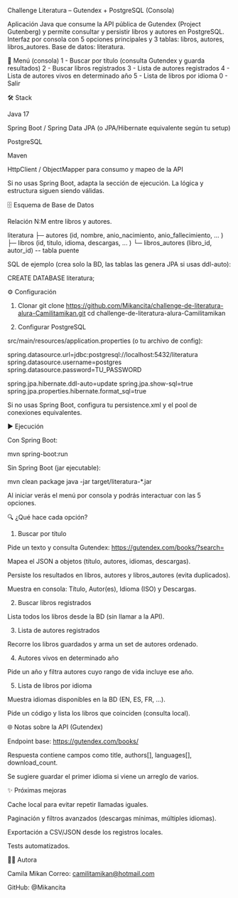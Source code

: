 Challenge Literatura – Gutendex + PostgreSQL (Consola)

Aplicación Java que consume la API pública de Gutendex (Project Gutenberg) y permite consultar y persistir libros y autores en PostgreSQL.
Interfaz por consola con 5 opciones principales y 3 tablas: libros, autores, libros_autores.
Base de datos: literatura.

🧭 Menú (consola)
1 - Buscar por título (consulta Gutendex y guarda resultados)
2 - Buscar libros registrados
3 - Lista de autores registrados
4 - Lista de autores vivos en determinado año
5 - Lista de libros por idioma
0 - Salir

🛠️ Stack

Java 17

Spring Boot / Spring Data JPA (o JPA/Hibernate equivalente según tu setup)

PostgreSQL

Maven

HttpClient / ObjectMapper para consumo y mapeo de la API

Si no usas Spring Boot, adapta la sección de ejecución. La lógica y estructura siguen siendo válidas.

🗄️ Esquema de Base de Datos

Relación N:M entre libros y autores.

literatura
├─ autores (id, nombre, anio_nacimiento, anio_fallecimiento, ... )
├─ libros  (id, titulo, idioma, descargas, ... )
└─ libros_autores (libro_id, autor_id)  -- tabla puente


SQL de ejemplo (crea solo la BD, las tablas las genera JPA si usas ddl-auto):

CREATE DATABASE literatura;

⚙️ Configuración
1) Clonar
git clone https://github.com/Mikancita/challenge-de-literatura-alura-Camilitamikan.git
cd challenge-de-literatura-alura-Camilitamikan

2) Configurar PostgreSQL

src/main/resources/application.properties (o tu archivo de config):

spring.datasource.url=jdbc:postgresql://localhost:5432/literatura
spring.datasource.username=postgres
spring.datasource.password=TU_PASSWORD

spring.jpa.hibernate.ddl-auto=update
spring.jpa.show-sql=true
spring.jpa.properties.hibernate.format_sql=true


Si no usas Spring Boot, configura tu persistence.xml y el pool de conexiones equivalentes.

▶️ Ejecución

Con Spring Boot:

mvn spring-boot:run


Sin Spring Boot (jar ejecutable):

mvn clean package
java -jar target/literatura-*.jar


Al iniciar verás el menú por consola y podrás interactuar con las 5 opciones.

🔍 ¿Qué hace cada opción?
1) Buscar por título

Pide un texto y consulta Gutendex:
https://gutendex.com/books/?search=<titulo>

Mapea el JSON a objetos (título, autores, idiomas, descargas).

Persiste los resultados en libros, autores y libros_autores (evita duplicados).

Muestra en consola: Título, Autor(es), Idioma (ISO) y Descargas.

2) Buscar libros registrados

Lista todos los libros desde la BD (sin llamar a la API).

3) Lista de autores registrados

Recorre los libros guardados y arma un set de autores ordenado.

4) Autores vivos en determinado año

Pide un año y filtra autores cuyo rango de vida incluye ese año.

5) Lista de libros por idioma

Muestra idiomas disponibles en la BD (EN, ES, FR, …).

Pide un código y lista los libros que coinciden (consulta local).

🌐 Notas sobre la API (Gutendex)

Endpoint base: https://gutendex.com/books/

Respuesta contiene campos como title, authors[], languages[], download_count.

Se sugiere guardar el primer idioma si viene un arreglo de varios.

✨ Próximas mejoras

Cache local para evitar repetir llamadas iguales.

Paginación y filtros avanzados (descargas mínimas, múltiples idiomas).

Exportación a CSV/JSON desde los registros locales.

Tests automatizados.

👩‍💻 Autora

Camila Mikan
Correo: camilitamikan@hotmail.com

GitHub: @Mikancita
